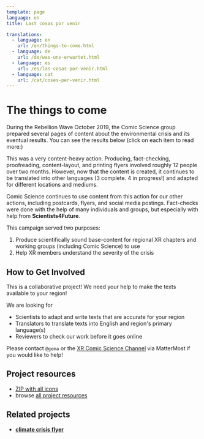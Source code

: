 ```yaml
---
template: page
language: en
title: Last cosas por venir

translations:
  - language: en
    url: /en/things-to-come.html
  - language: de
    url: /de/was-uns-erwartet.html
  - language: es
    url: /es/las-cosas-por-venir.html
  - language: cat
    url: /cat/coses-per-venir.html
---
```


# The things to come

During the Rebellion Wave October 2019, the Comic Science group prepared several pages of content about the environmental crisis and its eventual results. You can see the results below (click on each item to read more:)

<!-- @template "things-to-come-nav" -->

This was a very content-heavy action. Producing, fact-checking, proofreading, content-layout, and printing flyers involved roughly 12 people over two months. However, now that the content is created, it continues to be translated into other languages (3 complete. 4 in progress!) and adapted for different locations and mediums.

Comic Science continues to use content from this action for our other actions, including postcards, flyers, and social media postings. Fact-checks were done with the help of many individuals and groups, but especially with help from **Scientists4Future**.

This campaign served two purposes:

1. Produce scientifically sound base-content for regional XR chapters and working groups (including Comic Science) to use
2. Help XR members understand the severity of the crisis

## How to Get Involved

This is a collaborative project! We need your help to make the texts available to your region!

We are looking for

* Scientists to adapt and write texts that are accurate for your region
* Translators to translate texts into English and region's primary language(s)
* Reviewers to check our work before it goes online

Please contact `@gema` or the [XR Comic Science Channel](https://organise.earth/xrdeutschland/channels/comic_science) via MatterMost if you would like to help!

## Project resources

* [ZIP with all icons](https://resources.xrscience.earth/projects/things-to-come/svg/all-icons.zip)
* browse [all project resources](https://resources.xrscience.earth/projects/things-to-come/)

## Related projects

* **[climate crisis flyer](/en/climate-crisis-flyer)**
